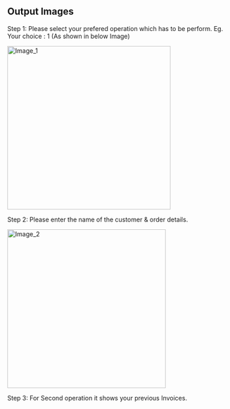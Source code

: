 ## Output Images
Step 1: Please select your prefered operation which has to be perform. Eg. Your choice : 1 (As shown in below Image)

<img width="371" alt="Image_1" src="https://user-images.githubusercontent.com/94313525/143381479-1b133749-376b-412d-86bc-3f9c4f166585.png">

Step 2: Please enter the name of the customer & order details.

<img width="360" alt="Image_2" src="https://user-images.githubusercontent.com/94313525/143382506-a59b8069-5c98-435c-8514-68a2cf8cddd2.png">

Step 3: For Second operation it shows your previous Invoices.


